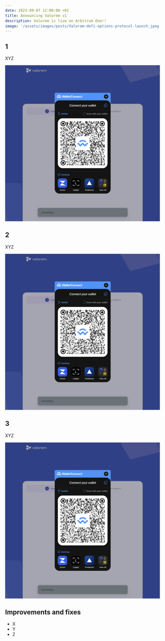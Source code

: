 ```yaml
---
date: 2023-09-07 12:00:00 +01
title: Announcing Valorem v1
description: Valorem is live on Arbitrum One!!
image: '/assets/images/posts/Valorem-defi-options-protocol-launch.jpeg'
---
```


## 1

XYZ

![DeFi Wallet Connect v2](/assets/images/posts/defi-wallet-connect-v2.png)

## 2

XYZ

![DeFi Wallet Connect v2](/assets/images/posts/defi-wallet-connect-v2.png)

## 3

XYZ

![DeFi Wallet Connect v2](/assets/images/posts/defi-wallet-connect-v2.png)

## Improvements and fixes

- X
- Y
- Z
